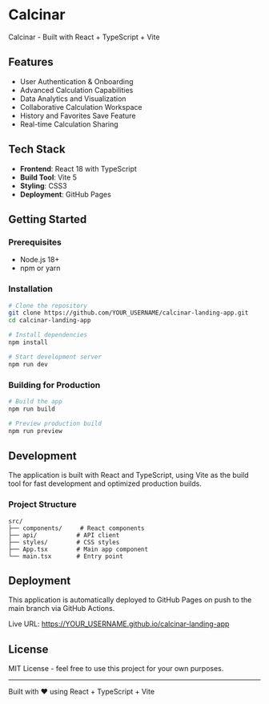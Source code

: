 # Calcinar

Calcinar - Built with React + TypeScript + Vite

## Features

- User Authentication & Onboarding
- Advanced Calculation Capabilities
- Data Analytics and Visualization
- Collaborative Calculation Workspace
- History and Favorites Save Feature
- Real-time Calculation Sharing

## Tech Stack

- **Frontend**: React 18 with TypeScript
- **Build Tool**: Vite 5
- **Styling**: CSS3
- **Deployment**: GitHub Pages

## Getting Started

### Prerequisites

- Node.js 18+ 
- npm or yarn

### Installation

```bash
# Clone the repository
git clone https://github.com/YOUR_USERNAME/calcinar-landing-app.git
cd calcinar-landing-app

# Install dependencies
npm install

# Start development server
npm run dev
```

### Building for Production

```bash
# Build the app
npm run build

# Preview production build
npm run preview
```

## Development

The application is built with React and TypeScript, using Vite as the build tool for fast development and optimized production builds.

### Project Structure

```
src/
├── components/     # React components
├── api/           # API client
├── styles/        # CSS styles
├── App.tsx        # Main app component
└── main.tsx       # Entry point
```

## Deployment

This application is automatically deployed to GitHub Pages on push to the main branch via GitHub Actions.

Live URL: https://YOUR_USERNAME.github.io/calcinar-landing-app

## License

MIT License - feel free to use this project for your own purposes.

---

Built with ❤️ using React + TypeScript + Vite